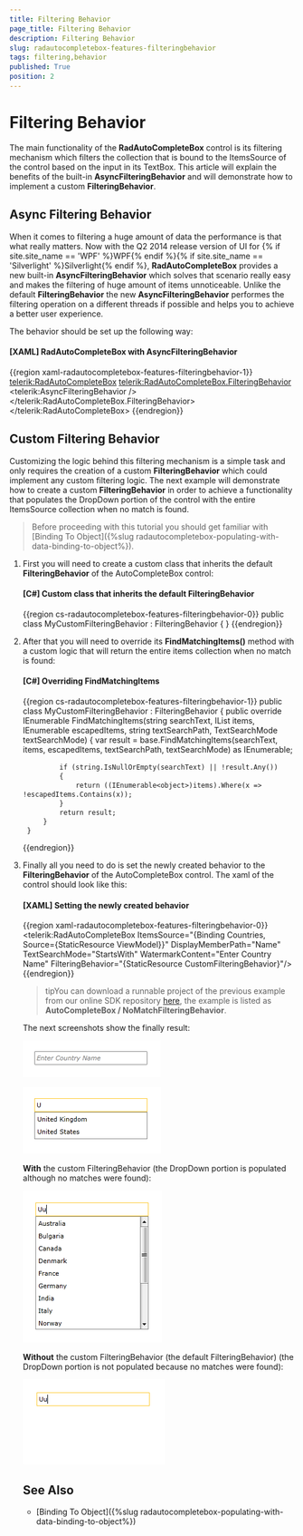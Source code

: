 ```yaml
---
title: Filtering Behavior
page_title: Filtering Behavior
description: Filtering Behavior
slug: radautocompletebox-features-filteringbehavior
tags: filtering,behavior
published: True
position: 2
---
```


# Filtering Behavior

The main functionality of the __RadAutoCompleteBox__ control is its filtering mechanism which filters the collection that is bound to the ItemsSource of the control based on the input in its TextBox. This article will explain the benefits of the built-in __AsyncFilteringBehavior__ and will demonstrate how to implement a custom __FilteringBehavior__.

## Async Filtering Behavior

When it comes to filtering a huge amount of data the performance is that what really matters. Now with the Q2 2014 release version of UI for {% if site.site_name == 'WPF' %}WPF{% endif %}{% if site.site_name == 'Silverlight' %}Silverlight{% endif %}, __RadAutoCompleteBox__ provides a new built-in __AsyncFilteringBehavior__ which solves that scenario really easy and makes the filtering of huge amount of items unnoticeable. Unlike the default __FilteringBehavior__ the new __AsyncFilteringBehavior__ performes the filtering operation on a different threads if possible and helps you to achieve a better user experience.

The behavior should be set up the following way:

#### __[XAML] RadAutoCompleteBox with AsyncFilteringBehavior__

{{region xaml-radautocompletebox-features-filteringbehavior-1}}
	<telerik:RadAutoCompleteBox>
		<telerik:RadAutoCompleteBox.FilteringBehavior>
			<telerik:AsyncFilteringBehavior />
		</telerik:RadAutoCompleteBox.FilteringBehavior>
	</telerik:RadAutoCompleteBox>
{{endregion}}

## Custom Filtering Behavior

Customizing the logic behind this filtering mechanism is a simple task and only requires the creation of a custom __FilteringBehavior__ which could implement any custom filtering logic. The next example will demonstrate how to create a custom __FilteringBehavior__ in order to achieve a functionality that populates the DropDown portion of the control with the entire ItemsSource collection when no match is found.

>Before proceeding with this tutorial you should get familiar with [Binding To Object]({%slug radautocompletebox-populating-with-data-binding-to-object%}).

1. First you will need to create a custom class that inherits the default __FilteringBehavior__ of the AutoCompleteBox control:

	#### __[C#] Custom class that inherits the default FilteringBehavior__

	{{region cs-radautocompletebox-features-filteringbehavior-0}}
		public class MyCustomFilteringBehavior : FilteringBehavior
		{
		}
	{{endregion}}

1. After that you will need to override its __FindMatchingItems()__ method with a custom logic that will return the entire items collection when no match is found:

	#### __[C#] Overriding FindMatchingItems__

	{{region cs-radautocompletebox-features-filteringbehavior-1}}
		public class MyCustomFilteringBehavior : FilteringBehavior
		{
			public override IEnumerable<object> FindMatchingItems(string searchText, IList items, IEnumerable<object> escapedItems, string textSearchPath, TextSearchMode textSearchMode)
			{
				var result = base.FindMatchingItems(searchText, items, escapedItems, textSearchPath, textSearchMode) as IEnumerable<object>;
		 
				if (string.IsNullOrEmpty(searchText) || !result.Any())
				{
					return ((IEnumerable<object>)items).Where(x => !escapedItems.Contains(x));
				}
				return result;
			}
		}
	{{endregion}}

1. Finally all you need to do is set the newly created behavior to the __FilteringBehavior__ of the AutoCompleteBox control. The xaml of the control should look like this:

	#### __[XAML] Setting the newly created behavior__

	{{region xaml-radautocompletebox-features-filteringbehavior-0}}
		<telerik:RadAutoCompleteBox ItemsSource="{Binding Countries, Source={StaticResource ViewModel}}"
									DisplayMemberPath="Name" 
									TextSearchMode="StartsWith"
									WatermarkContent="Enter Country Name"
									FilteringBehavior="{StaticResource CustomFilteringBehavior}"/>
	{{endregion}}

>tipYou can download a runnable project of the previous example from our online SDK repository [here](https://github.com/telerik/xaml-sdk), the example is listed as __AutoCompleteBox / NoMatchFilteringBehavior__.

The next screenshots show the finally result:

![radautocompletebox-features-filteringbehavior-1](images/radautocompletebox-features-filteringbehavior-1.png)

![radautocompletebox-features-filteringbehavior-2](images/radautocompletebox-features-filteringbehavior-2.png)

__With__ the custom FilteringBehavior (the DropDown portion is populated although no matches were found):

![radautocompletebox-features-filteringbehavior-3](images/radautocompletebox-features-filteringbehavior-3.png)

__Without__ the custom FilteringBehavior (the default FilteringBehavior) (the DropDown portion is not populated because no matches were found):

![radautocompletebox-features-filteringbehavior-4](images/radautocompletebox-features-filteringbehavior-4.png)

## See Also

 * [Binding To Object]({%slug radautocompletebox-populating-with-data-binding-to-object%})
